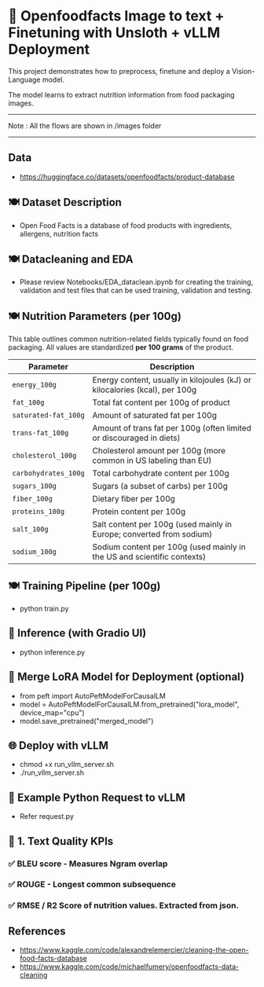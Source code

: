 # 🧠 Openfoodfacts Image to text + Finetuning with Unsloth + vLLM Deployment

This project demonstrates how to preprocess, finetune and deploy a 
Vision-Language model. 

The model learns to extract nutrition information from food packaging images.

---

Note : All the flows are shown in /images folder


---

## Data 
- https://huggingface.co/datasets/openfoodfacts/product-database

## 🍽️ Dataset Description
- Open Food Facts is a database of food products with ingredients, allergens, nutrition facts 

## 🍽️ Datacleaning and EDA
- Please review Notebooks/EDA_dataclean.ipynb for creating the training, validation and test files that can be used
training, validation and testing.

## 🍽️ Nutrition Parameters (per 100g)

This table outlines common nutrition-related fields typically found on food packaging. All values are standardized **per 100 grams** of the product.

| **Parameter**            | **Description**                                                                 |
|--------------------------|---------------------------------------------------------------------------------|
| `energy_100g`            | Energy content, usually in kilojoules (kJ) or kilocalories (kcal), per 100g     |
| `fat_100g`               | Total fat content per 100g of product                                           |
| `saturated-fat_100g`     | Amount of saturated fat per 100g                                                |
| `trans-fat_100g`         | Amount of trans fat per 100g (often limited or discouraged in diets)            |
| `cholesterol_100g`       | Cholesterol amount per 100g (more common in US labeling than EU)                |
| `carbohydrates_100g`     | Total carbohydrate content per 100g                                             |
| `sugars_100g`            | Sugars (a subset of carbs) per 100g                                             |
| `fiber_100g`             | Dietary fiber per 100g                                                          |
| `proteins_100g`          | Protein content per 100g                                                        |
| `salt_100g`              | Salt content per 100g (used mainly in Europe; converted from sodium)            |
| `sodium_100g`            | Sodium content per 100g (used mainly in the US and scientific contexts)         |

##  🍽️ Training Pipeline (per 100g)
- python train.py

## 🧠 Inference (with Gradio UI)
- python inference.py

## 🔁 Merge LoRA Model for Deployment (optional)
- from peft import AutoPeftModelForCausalLM
- model = AutoPeftModelForCausalLM.from_pretrained("lora_model", device_map="cpu")
- model.save_pretrained("merged_model")

## 🌐 Deploy with vLLM
- chmod +x run_vllm_server.sh
- ./run_vllm_server.sh

## 🧪 Example Python Request to vLLM
- Refer request.py
 
## 🧪 1. Text Quality KPIs
### ✅ BLEU score - Measures Ngram overlap
### ✅ ROUGE - Longest common subsequence
### ✅ RMSE / R2 Score of nutrition values. Extracted from json.

## References
- https://www.kaggle.com/code/alexandrelemercier/cleaning-the-open-food-facts-database
- https://www.kaggle.com/code/michaelfumery/openfoodfacts-data-cleaning
